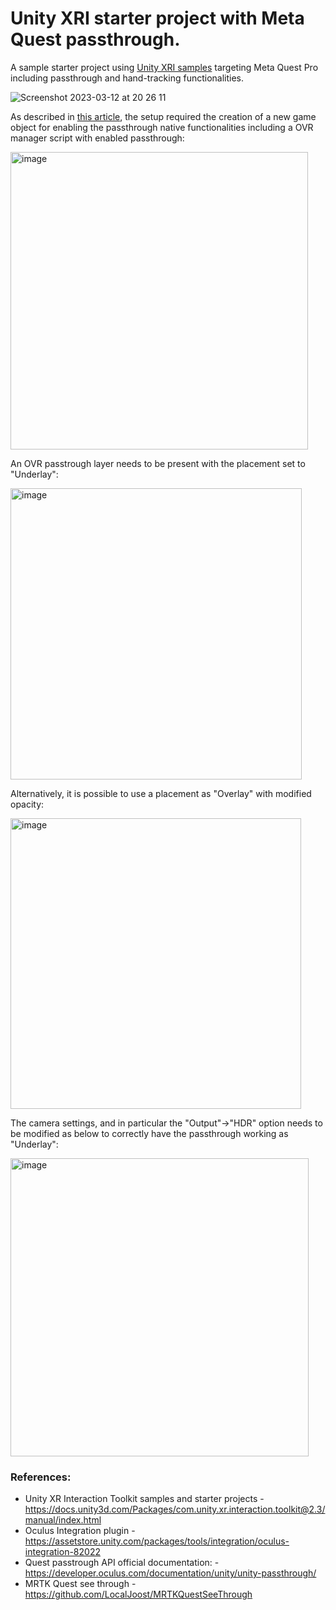 # Unity XRI starter project with Meta Quest passthrough.

A sample starter project using [Unity XRI samples](https://docs.unity3d.com/Packages/com.unity.xr.interaction.toolkit@2.3/manual/index.html) targeting Meta Quest Pro including passthrough and hand-tracking functionalities.

![Screenshot 2023-03-12 at 20 26 11](https://user-images.githubusercontent.com/99928/224571549-98475d5b-c48a-49a7-ac8e-cf3f09352f11.png)

As described in [this article](https://localjoost.github.io/Passthrough-transparency-with-MRTK2-and-3-on-Quest-2Pro/), the setup required the creation of a new game object for enabling the passthrough native functionalities including a OVR manager script with enabled passthrough:

<img width="476" alt="image" src="https://user-images.githubusercontent.com/99928/227773238-5bd3a795-04ef-4d06-8c59-714fb81c5183.png">

An OVR passtrough layer needs to be present with the placement set to "Underlay":

<img width="466" alt="image" src="https://user-images.githubusercontent.com/99928/227773351-9607d09f-21fa-47c0-b194-19cf34f4c3eb.png">

Alternatively, it is possible to use a placement as "Overlay" with modified opacity:

<img width="465" alt="image" src="https://user-images.githubusercontent.com/99928/227773717-deed1bf3-0e5a-4c49-a8d3-fbb637222e9d.png">

The camera settings, and in particular the "Output"->"HDR" option needs to be modified as below to correctly have the passthrough working as "Underlay":

<img width="477" alt="image" src="https://user-images.githubusercontent.com/99928/227773478-cefc9589-26d6-4be6-9790-9c7d3b6f1132.png">

### References:
- Unity XR Interaction Toolkit samples and starter projects - https://docs.unity3d.com/Packages/com.unity.xr.interaction.toolkit@2.3/manual/index.html
- Oculus Integration plugin - https://assetstore.unity.com/packages/tools/integration/oculus-integration-82022
- Quest passtrough API official documentation: - https://developer.oculus.com/documentation/unity/unity-passthrough/
- MRTK Quest see through - https://github.com/LocalJoost/MRTKQuestSeeThrough
